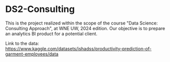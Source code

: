 # DS2-Consulting  

This is the project realized within the scope of the course "Data Science: Consulting Approach", at WNE UW, 2024 edition. 
Our objective is to prepare an analytics BI product for a potential client.  

Link to the data:  
https://www.kaggle.com/datasets/ishadss/productivity-prediction-of-garment-employees/data